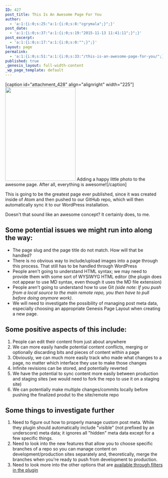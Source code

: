 ```yaml
---
ID: 427
post_title: This Is An Awesome Page For You
author:
  - 'a:1:{i:0;s:25:"a:1:{i:0;s:8:"cgrymala";}";}'
post_date:
  - 'a:1:{i:0;s:37:"a:1:{i:0;s:19:"2015-11-13 11:41:11";}";}'
post_excerpt:
  - 'a:1:{i:0;s:17:"a:1:{i:0;s:0:"";}";}'
layout: page
permalink:
  - 'a:1:{i:0;s:51:"a:1:{i:0;s:33:"/this-is-an-awesome-page-for-you/";}";}'
published: true
_genesis_layout: full-width-content
_wp_page_template: default
---
```

[caption id="attachment_428" align="alignright" width="225"]<img class="size-medium wp-image-428" src="http://umwwebmaster.staging.wpengine.com/wp-content/uploads/2015/11/5589665399_5d67bc6484_o-225x300.jpg" alt="" width="225" height="300" /> Adding a happy little photo to the awesome page. After all, everything is awesome![/caption]

This is going to be the greatest page ever published, since it was created inside of Atom and then pushed to our GitHub repo, which will then automatically sync it to our WordPress installation.

Doesn't that sound like an awesome concept? It certainly does, to me.
<h2>Some potential issues we might run into along the way:</h2>
<ul>
	<li>The page slug and the page title do not match. How will that be handled?</li>
	<li>There is no obvious way to include/upload images into a page through this process. That still has to be handled through WordPress</li>
	<li>People aren't going to understand HTML syntax; we may need to provide them with some sort of WYSIWYG HTML editor (the plugin does not appear to use MD syntax, even though it uses the MD file extension)</li>
	<li>People aren't going to understand how to use Git <em>(side note: If you push from a local source to the main remote repo, you then have to pull before doing anymore work)</em>.</li>
	<li>We will need to investigate the possibility of managing post meta data, especially choosing an appropriate Genesis Page Layout when creating a new page.</li>
</ul>
<h2>Some positive aspects of this include:</h2>
<ol>
	<li>People can edit their content from just about anywhere</li>
	<li>We can more easily handle potential content conflicts, merging or optionally discarding bits and pieces of content within a page</li>
	<li>Obviously, we can much more easily track who made what changes to a page, no matter which interface they use to make those changes</li>
	<li>Infinite revisions can be stored, and potentially reverted</li>
	<li>We have the potential to sync content more easily between production and staging sites (we would need to fork the repo to use it on a staging site)</li>
	<li>We can potentially make multiple changes/commits locally before pushing the finalized produt to the site/remote repo</li>
</ol>
<h2>Some things to investigate further</h2>
<ol>
	<li>Need to figure out how to properly manage custom post meta. While they plugin should automatically include "visible" (not prefixed by an underscore) meta data; it ignores all "hidden" meta data except for a few specific things.</li>
	<li>Need to look into the new features that allow you to choose specific branches of a repo so you can manage content on development/production sites separately and, theoretically, merge the branches when you're ready to push from development to production.</li>
	<li>Need to look more into the other options that are <a href="https://github.com/mAAdhaTTah/wordpress-github-sync/wiki/Customizing-WordPress-GitHub-Sync-with-Filters">available through filters in the plugin</a></li>
</ol>